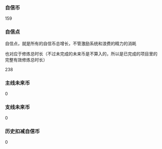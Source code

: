 ### 自信币
159

### 自信点
自信点，就是所有的自信币总增长，不管激励系统和浪费的精力的消耗

也对应于修炼总时长（不过未完成的未来币是不算入的，所以是已完成的项目里的完整有效修炼总时长）

238

### 主线未来币
0

### 支线未来币
0

### 历史扣减自信币
0
